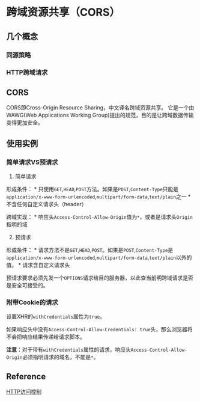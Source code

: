 # 跨域资源共享（CORS）

## 几个概念

### 同源策略

### HTTP跨域请求

## CORS

CORS即Cross-Origin Resource Sharing，中文译名跨域资源共享。
它是一个由WAWG(Web Applications Working Group)提出的规范，目的是让跨域数据传输变得更加安全。

## 使用实例

### 简单请求VS预请求

1. 简单请求

  形成条件：
    * 只使用`GET`,`HEAD`,`POST`方法。如果是`POST`,`Content-Type`只能是`application/x-www-form-urlencoded`,`multipart/form-data`,`text/plain`之一
    * 不含任何自定义请求头（header）

  跨域实现：
    * 响应头`Access-Control-Allow-Origin`值为`*`，或者是请求头`Origin`指明的域

2. 预请求

  形成条件：
    * 请求方法不是`GET`,`HEAD`,`POST`。如果是`POST`,`Content-Type`是`application/x-www-form-urlencoded`,`multipart/form-data`,`text/plain`以外的值。
    * 请求含自定义请求头

  预请求要求必须先发一个`OPTIONS`请求给目的服务器，以此查当前明跨域请求是否是安全可接受的。

### 附带Cookie的请求

设置XHR的`withCredentials`属性为`true`。

如果响应头中没有`Access-Control-Allow-Credentials: true`头，那么浏览器将不会把响应结果传递给请求脚本。

**注意**：对于带有`withCredentials`属性的请求，响应头`Access-Control-Allow-Origin`必须指明请求的域名，不能是`*`。

## Reference

[HTTP访问控制](https://developer.mozilla.org/zh-CN/docs/Web/HTTP/Access_control_CORS)